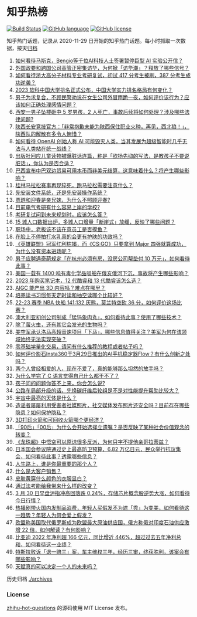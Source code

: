 # 知乎热榜
[![Build Status](https://github.com/ToWeLong/zhihu-hot-questions/workflows/CI/badge.svg)](https://github.com/ToWeLong/zhihu-hot-questions/actions)
[![GitHub language](https://img.shields.io/badge/language-golang-orange.svg)](https://golang.org/)
[![GitHub license](https://img.shields.io/github/license/ToWeLong/zhihu-hot-questions)](https://github.com/ToWeLong/zhihu-hot-questions/blob/main/LICENSE)

知乎热门话题，记录从 2020-11-29 日开始的知乎热门话题。每小时抓取一次数据，按天[归档](./archives)

<!-- BEGIN -->

1. [如何看待马斯克，Bengio等千位AI科技人士签署暂停巨型 AI 实验公开信？](https://www.zhihu.com/question/592530770)
1. [外国政要和跨国公司高管正密集访华，为何掀「访华潮」？释放了哪些信号？](https://www.zhihu.com/question/592500300)
1. [如何看待浙大高分子材料专业考研复试，初试 417 分考生被刷，387 分考生成功逆袭？](https://www.zhihu.com/question/592539703)
1. [2023 软科中国大学排名正式公布，中国大学实力排名格局有何变化？](https://www.zhihu.com/question/592229614)
1. [男子为求复合，不顾民警劝说在女生公司外冒雨跪一夜，如何评价该行为？应该如何正确处理感情问题？](https://www.zhihu.com/question/592591911)
1. [西安一男子坠楼砸中 5 岁男孩，2 人死亡，事故后续将如何处理？涉及哪些法律问题?](https://www.zhihu.com/question/592673281)
1. [陕西长安竞技官方：「非常抱歉未能为陕西保住职业火种，再见，西北狼！」，陕西队的解散有多令人惋惜？](https://www.zhihu.com/question/592650385)
1. [如何看待 OpenAI 创始人称 AI 可能毁灭人类，当其发展为超级智能时几乎无法与人类站在统一战线？](https://www.zhihu.com/question/592458017)
1. [出版社回应儿童读物被曝脏话连篇，称是「欲扬先抑的写法，是教孩子不要说脏话」，你认为是否合适？](https://www.zhihu.com/question/592726947)
1. [巴西宣布中巴双边贸易可用本币而非美元结算，这意味着什么？将产生哪些影响？](https://www.zhihu.com/question/592753399)
1. [桂林马拉松赛事再现猝死，跑马拉松需要注意什么？](https://www.zhihu.com/question/592599457)
1. [先安装文件系统，还是先安装操作系统？](https://www.zhihu.com/question/565878320)
1. [贾琏和迎春是亲兄妹，为什么不照顾迎春?](https://www.zhihu.com/question/590893644)
1. [目前电气考研有什么容易上岸的学校?](https://www.zhihu.com/question/539454703)
1. [考研复试问到未来规划时，应该怎么答？](https://www.zhihu.com/question/439918127)
1. [15 城人口数据出炉，多城人口增量「断崖式」放缓，反映了哪些问题？](https://www.zhihu.com/question/592710335)
1. [职场中，老板该不该在意员工是否摸鱼？](https://www.zhihu.com/question/592720051)
1. [在脸上不停拍打水乳真的会更有护肤的功效吗？](https://www.zhihu.com/question/577749916)
1. [《英雄联盟》冠军红利枯竭，而《CS:GO》只要拿到 Major 四强就算成功，为什么没有资本进场呢？](https://www.zhihu.com/question/592177593)
1. [男子应聘遇奇葩规定「在杭州必须有房，没房公司帮垫付 10 万元」，如何看待此事？](https://www.zhihu.com/question/592513345)
1. [美国一载有 1400 吨有毒化学品驳船在俄亥俄河下沉，事故将产生哪些影响？](https://www.zhihu.com/question/592580787)
1. [2023 年购买笔记本，12 代酷睿和 13 代酷睿该怎么选？](https://www.zhihu.com/question/586520201)
1. [AIGC 能产出 3D 内容吗？难点在哪里？](https://www.zhihu.com/question/572123152)
1. [培养读书习惯每天定时读和抽空读哪个比较好？](https://www.zhihu.com/question/586700376)
1. [22-23 赛季 NBA 快船 141:132 灰熊，莫兰特空砍 36 分，如何评价这场比赛？](https://www.zhihu.com/question/592710275)
1. [澳大利亚初创公司制成「猛犸象肉丸」，如何看待此事？使用了哪些技术？](https://www.zhihu.com/question/592543628)
1. [除了萤火虫，还有其它会发光的生物吗？](https://www.zhihu.com/question/20999423)
1. [美空军承认洛马高超音速项目「下马」，哪些信息值得关注？美军为何在该领域始终无法实现突破？](https://www.zhihu.com/question/592725164)
1. [零基础学量化交易，请问有什么推荐的教程或者帖子吗？](https://www.zhihu.com/question/283374489)
1. [如何评价影石Insta360于3月29日推出的AI手机稳定器Flow？有什么创新之处吗？](https://www.zhihu.com/question/592642323)
1. [两个人曾经相爱的人，现在不爱了，真的能够那么坦然的放手吗？](https://www.zhihu.com/question/590111130)
1. [为什么学完了 C 语言觉得自己什么都干不了？](https://www.zhihu.com/question/574785659)
1. [孩子问的问题你答不上来，你会怎么说?](https://www.zhihu.com/question/585552172)
1. [公路车局部升级的话，先换碳纤维后轮组是不是对性能提升帮助比较大？](https://www.zhihu.com/question/589719489)
1. [宇宙中最亮的天体是什么？](https://www.zhihu.com/question/592331648)
1. [造谣者屡屡利用受害者社媒照片，社交媒体发布照片还安全吗？目前存在哪些隐患？如何保护隐私？](https://www.zhihu.com/question/591501497)
1. [3D打印火箭和可回收火箭哪个更经济？](https://www.zhihu.com/question/591784120)
1. [「90后」「00后」为什么会开始选择立遗嘱？是否反映了某种社会价值观念的转变？](https://www.zhihu.com/question/592395221)
1. [《龙珠超》中悟空可以原谅很多反派，为何只字不提他亲哥拉蒂兹？](https://www.zhihu.com/question/514790738)
1. [日本国会参议院通过史上最高防卫预算，6.82 万亿日元，民众举行抗议集会，如何看待此事？透露哪些信息？](https://www.zhihu.com/question/592426289)
1. [人生路上，谁是你最重要的那个人？](https://www.zhihu.com/question/592696933)
1. [什么是大客户销售？](https://www.zhihu.com/question/323500113)
1. [皮肤黄穿什么颜色的衣服显白？](https://www.zhihu.com/question/277795906)
1. [通过法考能给我带来什么样的改变？](https://www.zhihu.com/question/549984375)
1. [3 月 30 日早盘沪指冲高回落跌 0.24%，存储芯片概念股逆势大涨，如何看待今日行情？](https://www.zhihu.com/question/592721328)
1. [热播剧带火国内发制品消费，年轻人买假发不为遮「秃」为变美，如何看待这一趋势？年轻人为何会爱上假发？](https://www.zhihu.com/question/592135293)
1. [欧盟称美国取代俄罗斯成为欧盟最大原油供应国，俄方称俄对印度石油供应激增 22 倍，如何解读？有何影响？](https://www.zhihu.com/question/592637854)
1. [比亚迪 2022 年净利超 166 亿元，同比增近 446%，超过过去五年净利总和，如何看待这一业绩？](https://www.zhihu.com/question/592591483)
1. [特斯拉败诉「退一赔三」案，车主维权三年，经历三审，终获胜利，该案会有哪些影响？](https://www.zhihu.com/question/592637843)
1. [天赋真的可以决定一个人的未来吗？](https://www.zhihu.com/question/589865014)

<!-- END -->

历史归档 [./archives](./archives)


### License
[zhihu-hot-questions](https://github.com/towelong/zhihu-hot-questions) 的源码使用 MIT License 发布。